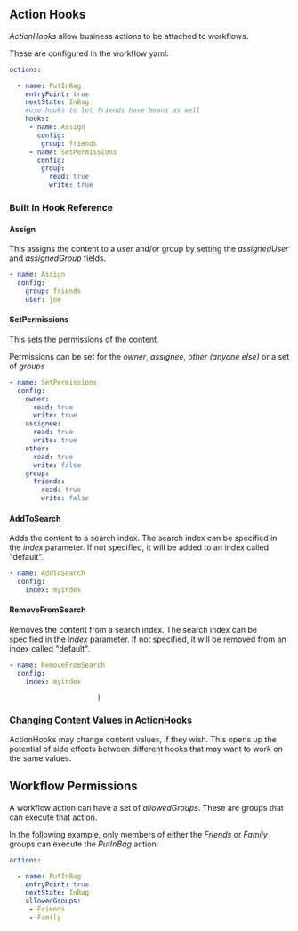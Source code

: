 ## Action Hooks

_ActionHooks_ allow business actions to be attached to workflows.

These are configured in the workflow yaml:

```yaml
actions:

  - name: PutInBag
    entryPoint: true
    nextState: InBag
    #use hooks to let friends have beans as well
    hooks:
     - name: Assign
       config:
        group: friends
     - name: SetPermissions
       config:
        group: 
          read: true
          write: true
```
 
### Built In Hook Reference

#### Assign

This assigns the content to a user and/or group by setting the _assignedUser_ and _assignedGroup_ fields. 

```yaml
- name: Assign
  config:
    group: friends
    user: joe
```

#### SetPermissions

This sets the permissions of the content. 

Permissions can be set for the _owner_, _assignee_, _other (anyone else)_ or a set of _groups_

```yaml
- name: SetPermissions
  config:
    owner:
      read: true
      write: true
    assignee:
      read: true
      write: true
    other:
      read: true
      write: false
    group:
      friends:
        read: true
        write: false
```

#### AddToSearch

Adds the content to a search index. The search index can be specified in the _index_ parameter. If not specified, it 
will be added to an index called "default".

```yaml
- name: AddToSearch
  config:
    index: myindex
```

#### RemoveFromSearch

Removes the content from a search index. The search index can be specified in the _index_ parameter. If not specified, it 
will be removed from an index called "default".

```yaml
- name: RemoveFromSearch
  config:
    index: myindex
```
                          | 
### Changing Content Values in ActionHooks

ActionHooks may change content values, if they wish. This opens up the potential of side effects between different
hooks that may want to work on the same values. 

## Workflow Permissions

A workflow action can have a set of _allowedGroups_. These are groups that can execute that action.

In the following example, only members of either the _Friends_ or _Family_ groups can execute the _PutInBag_ 
action:

```yaml
actions:

  - name: PutInBag
    entryPoint: true
    nextState: InBag
    allowedGroups:
     - Friends
     - Family
```
